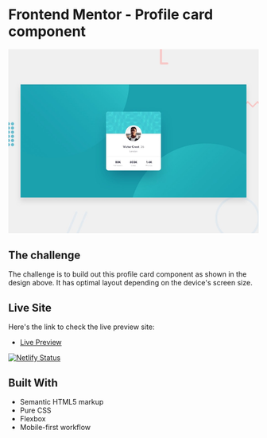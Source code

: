 # Frontend Mentor - Profile card component

![Design preview for the Profile card component coding challenge](./design/desktop-preview.jpg)

## The challenge

The challenge is to build out this profile card component as shown in the design above. It has optimal layout depending on the device's screen size.

## Live Site

Here's the link to check the live preview site:

- [Live Preview](https://youthful-kare-974f10.netlify.app)

[![Netlify Status](https://api.netlify.com/api/v1/badges/14d63967-73ab-4d71-9291-bd1bf1756572/deploy-status)](https://app.netlify.com/sites/youthful-kare-974f10/deploys)

## Built With 

- Semantic HTML5 markup
- Pure CSS
- Flexbox
- Mobile-first workflow